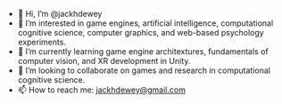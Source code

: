 - 👋 Hi, I’m @jackhdewey
- 👀 I’m interested in game engines, artificial intelligence, computational cognitive science, computer graphics, and web-based psychology experiments.
- 🌱 I’m currently learning game engine architextures, fundamentals of computer vision, and XR development in Unity.
- 💞️ I’m looking to collaborate on games and research in computational cognitive science.
- 📫 How to reach me: jackhdewey@gmail.com

<!---
jackhdewey/jackhdewey is a ✨ special ✨ repository because its `README.md` (this file) appears on your GitHub profile.
You can click the Preview link to take a look at your changes.
--->
